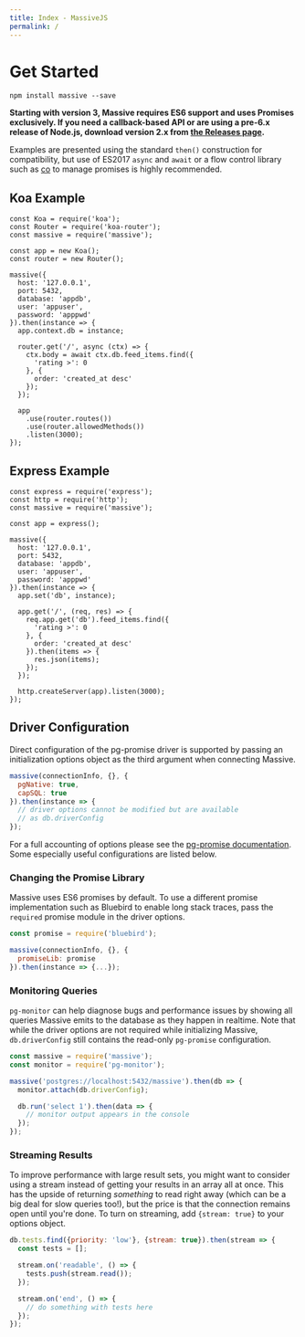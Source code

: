 ```yaml
---
title: Index - MassiveJS
permalink: /
---
```


# Get Started

```
npm install massive --save
```

**Starting with version 3, Massive requires ES6 support and uses Promises exclusively. If you need a callback-based API or are using a pre-6.x release of Node.js, download version 2.x from [the Releases page](https://github.com/dmfay/massive-js/releases).**

Examples are presented using the standard `then()` construction for compatibility, but use of ES2017 `async` and `await` or a flow control library such as [co](https://github.com/tj/co) to manage promises is highly recommended.

## Koa Example

```
const Koa = require('koa');
const Router = require('koa-router');
const massive = require('massive');

const app = new Koa();
const router = new Router();

massive({
  host: '127.0.0.1',
  port: 5432,
  database: 'appdb',
  user: 'appuser',
  password: 'apppwd'
}).then(instance => {
  app.context.db = instance;

  router.get('/', async (ctx) => {
    ctx.body = await ctx.db.feed_items.find({
      'rating >': 0
    }, {
      order: 'created_at desc'
    });
  });

  app
    .use(router.routes())
    .use(router.allowedMethods())
    .listen(3000);
});
```

## Express Example

```
const express = require('express');
const http = require('http');
const massive = require('massive');

const app = express();

massive({
  host: '127.0.0.1',
  port: 5432,
  database: 'appdb',
  user: 'appuser',
  password: 'apppwd'
}).then(instance => {
  app.set('db', instance);

  app.get('/', (req, res) => {
    req.app.get('db').feed_items.find({
      'rating >': 0
    }, {
      order: 'created_at desc'
    }).then(items => {
      res.json(items);
    });
  });

  http.createServer(app).listen(3000);
});
```

## Driver Configuration

Direct configuration of the pg-promise driver is supported by passing an initialization options object as the third argument when connecting Massive.

```javascript
massive(connectionInfo, {}, {
  pgNative: true,
  capSQL: true
}).then(instance => {
  // driver options cannot be modified but are available
  // as db.driverConfig
});
```

For a full accounting of options please see the [pg-promise documentation](https://github.com/vitaly-t/pg-promise#initialization-options). Some especially useful configurations are listed below.

### Changing the Promise Library

Massive uses ES6 promises by default. To use a different promise implementation such as Bluebird to enable long stack traces, pass the `required` promise module in the driver options.

```javascript
const promise = require('bluebird');

massive(connectionInfo, {}, {
  promiseLib: promise
}).then(instance => {...});
```

### Monitoring Queries

`pg-monitor` can help diagnose bugs and performance issues by showing all queries Massive emits to the database as they happen in realtime. Note that while the driver options are not required while initializing Massive, `db.driverConfig` still contains the read-only `pg-promise` configuration.

```javascript
const massive = require('massive');
const monitor = require('pg-monitor');

massive('postgres://localhost:5432/massive').then(db => {
  monitor.attach(db.driverConfig);

  db.run('select 1').then(data => {
    // monitor output appears in the console
  });
});
```

### Streaming Results

To improve performance with large result sets, you might want to consider using a stream instead of getting your results in an array all at once. This has the upside of returning _something_ to read right away (which can be a big deal for slow queries too!), but the price is that the connection remains open until you're done. To turn on streaming, add `{stream: true}` to your options object.

```javascript
db.tests.find({priority: 'low'}, {stream: true}).then(stream => {
  const tests = [];

  stream.on('readable', () => {
    tests.push(stream.read());
  });

  stream.on('end', () => {
    // do something with tests here
  });
});
```
